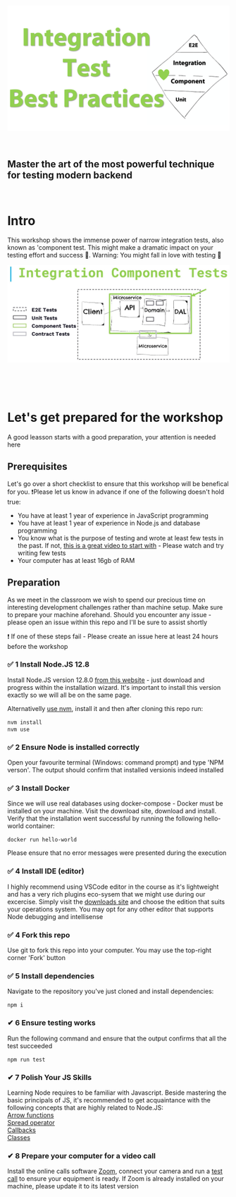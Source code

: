 ![Header](./graphics/main-header.png "Component Tests")

<br/>

## Master the art of the most powerful technique for testing modern backend


<br/>

# Intro

This workshop shows the immense power of narrow integration tests, also known as 'component test. This might make a dramatic impact on your testing effort and success 🚀. Warning: You might fall in love with testing 💚

![Header](/graphics/component-diagram.jpg "Component Tests")

<br/><br/><br/>

# Let's get prepared for the workshop
A good leasson starts with a good preparation, your attention is needed here

## Prerequisites

Let's go over a short checklist to ensure that this workshop will be benefical for you. ❗️Please let us know in advance if one of the following doesn't hold true:

- You have at least 1 year of experience in JavaScript programming
- You have at least 1 year of experience in Node.js and database programming
- You know what is the purpose of testing and wrote at least few tests in the past. If not, [this is a great video to start with](https://www.youtube.com/watch?v=r9HdJ8P6GQI) - Please watch and try writing few tests
- Your computer has at least 16gb of RAM


## Preparation

As we meet in the classroom we wish to spend our precious time on interesting development challenges rather than machine setup. Make sure to prepare your machine aforehand. Should you encounter any issue - please open an issue within this repo and I'll be sure to assist shortly

❗️ If one of these steps fail - Please create an issue here at least 24 hours before the workshop

### ✅ 1 Install Node.JS 12.8

Install Node.JS version 12.8.0 [from this website](https://nodejs.org/en/) - just download and progress within the installation wizard. It's important to install this version exactly so we will all be on the same page. 

Alternativelly [use nvm](https://github.com/nvm-sh/nvm), install it and then after cloning this repo run:

```
nvm install
nvm use
```

### ✅ 2 Ensure Node is installed correctly

Open your favourite terminal (Windows: command prompt) and type 'NPM verson'. The output should confirm that installed versionis indeed installed

### ✅ 3 Install Docker

Since we will use real databases using docker-compose - Docker must be installed on your machine. Visit the download site, download and install. Verify that the installation went successful by running the following hello-world container:

```
docker run hello-world
```

Please ensure that no error messages were presented during the execution

### ✅ 4 Install IDE (editor)

I highly recommend using VSCode editor in the course as it's lightweight and has a very rich plugins eco-sysem that we might use during our excercise. Simply visit the [downloads site](https://code.visualstudio.com/download) and choose the edition that suits your operations system. You may opt for any other editor that supports Node debugging and intellisense

### ✅ 4 Fork this repo

Use git to fork this repo into your computer. You may use the top-right corner 'Fork' button

### ✅ 5 Install dependencies

Navigate to the repository you've just cloned and install dependencies:

```
npm i
```

### ✔ 6 Ensure testing works

Run the following command and ensure that the output confirms that all the test succeeded

```
npm run test

```

### ✔ 7 Polish Your JS Skills

Learning Node requires to be familiar with Javascript. Beside mastering the basic principals of JS, it's recommended to get acquaintance with the following concepts that are highly related to Node.JS:
<br/>
[Arrow functions](https://developer.mozilla.org/en-US/docs/Web/JavaScript/Reference/Functions/Arrow_functions)
<br/>
[Spread operator](https://developer.mozilla.org/en-US/docs/Web/JavaScript/Reference/Operators/Spread_syntax)
<br/>
[Callbacks](https://developer.mozilla.org/en-US/docs/Glossary/Callback_function)
<br/>
[Classes](https://developer.mozilla.org/en-US/docs/Web/JavaScript/Reference/Classes)

### ✔ 8 Prepare your computer for a video call

Install the online calls software [Zoom](https://zoom.us/download), connect your camera and run a [test call](https://zoom.us/test) to ensure your equipment is ready. If Zoom is already installed on your machine, please update it to its latest version
<!--stackedit_data:
eyJoaXN0b3J5IjpbMTY3MjUzMTgyMywtMTc3MTg4NjExNyw3Mz
IyODAwOTNdfQ==
-->